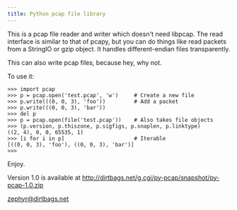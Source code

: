 ```yaml
---
title: Python pcap file library
---
```


This is a pcap file reader and writer which doesn't need libpcap.  The
read interface is similar to that of pcapy, but you can do things like
read packets from a StringIO or gzip object.  It handles
different-endian files transparently.

This can also write pcap files, because hey, why not.

To use it:

    >>> import pcap
    >>> p = pcap.open('test.pcap', 'w')     # Create a new file
    >>> p.write(((0, 0, 3), 'foo'))         # Add a packet
    >>> p.write(((0, 0, 3), 'bar'))
    >>> del p
    >>> p = pcap.open(file('test.pcap'))    # Also takes file objects
    >>> (p.version, p.thiszone, p.sigfigs, p.snaplen, p.linktype)
    ((2, 4), 0, 0, 65535, 1)
    >>> [i for i in p]                      # Iterable
    [((0, 0, 3), 'foo'), ((0, 0, 3), 'bar')]
    >>> 

Enjoy.

Version 1.0 is available at
<http://dirtbags.net/g.cgi/py-pcap/snapshot/py-pcap-1.0.zip>

<zephyr@dirtbags.net>
